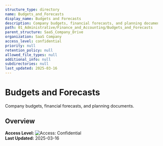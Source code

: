 ```yaml
---
structure_type: directory
name: Budgets_and_Forecasts
display_name: Budgets and Forecasts
description: Company budgets, financial forecasts, and planning documents.
path: 01_Administrative/Finance_and_Accounting/Budgets_and_Forecasts
parent_structure: SaaS_Company_Drive
organization: SaaS Company
access_level: confidential
priority: null
retention_policy: null
allowed_file_types: null
additional_info: null
subdirectories: null
last_updated: 2025-03-16
---
```


# Budgets and Forecasts

Company budgets, financial forecasts, and planning documents.

## Overview

**Access Level:** ![Access: Confidential](https://img.shields.io/badge/Access-Confidential-red)  
**Last Updated:** 2025-03-16  
